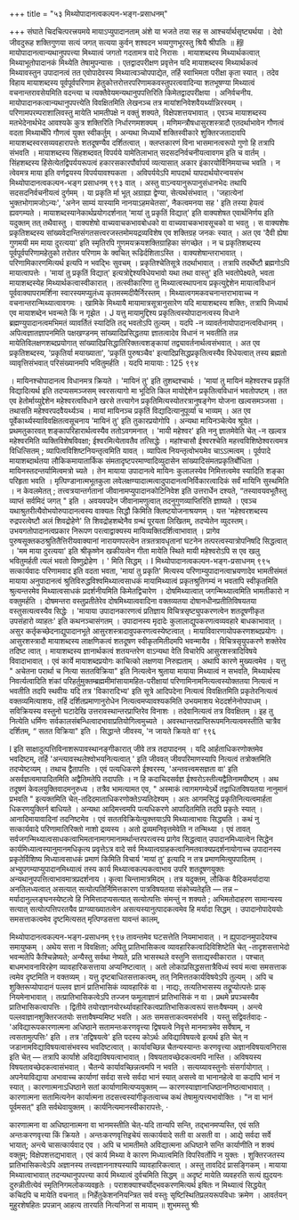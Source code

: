 +++
title = "५३ मिथ्योपादानत्वकल्पन-भङ्ग-प्रसाधनम्"

+++
संघाते चिदचित्परत्त्रयमये मायाऽप्युपादानताम् अंशे या भजते तया सह स आश्चर्यार्थसृष्ट्यर्थया । देवो जीवदुरूह शक्तिगुणया सत्यं जगत् सत्यया कुर्वन् शश्वदन भव्यगुणभूरस्तु श्रियै श्रीपतिः ॥ 
穆 
मायोपादानत्वान्यथानुपपत्त्या मिथ्यात्वं जगतो गदतामत्र वादे निरासः । मायाशब्दस्य मिथ्यार्थकत्वात् मिथ्याभूतोपादानकं मिथ्येति तेषामुपन्यासः । एतद्वादपरीक्षण प्रवृत्तेन यदि मायाशब्दस्य मिथ्यार्थकत्वं मिथ्यावस्तुन उपादानत्वं तत एवोपादेवस्य मिथ्यात्वञ्चोपपाद्येत, तर्हि स्वाभिमता परीक्षा कृता स्यात् । तदेव विहाय मायाशब्दस्य पूर्वपूर्वपरिणाम हेतुकोत्तरोत्तरपरिणामकवस्तुपरत्ववादिन्या शतभूषण्या मिथ्यात्वं वचनान्तरावसेयमिति वदन्त्या च त्यक्तैवेयमन्यथानुपपत्तिरिति किमेतद्वादपरीक्षया । अनिर्वचनीय. मायोपादानकत्वान्यथानुपपत्त्येति विवक्षितमिति लेखनञ्च तत्र मायांशनिवेशवैयर्थ्यान्निरस्यम् । परिणामपरम्पराशालिवस्तु मायेति भामतीपक्षे न वक्तुं शक्यते, विक्षेपशत्तयभावात् । एवञ्च मायाशब्दस्य मतभेदेनार्थभेद आवश्यके कुत्र शक्तिरिति निर्धारणमशक्यम् । मणिमन्त्रौषधासुरशस्त्रादौ एतदर्थाभावेन गौणत्वं वदता मिथ्यार्थेपि गौणत्वं युक्त स्वीकर्तुम् । अन्यथा मिध्यार्थे शक्तिस्वीकारे शुक्तिरजतादावपि मायाशब्दस्वरसव्यवहारापत्तेः शतदूषण्यैव दर्शितत्वात् । क्लप्तकारणं विना भासमानत्वरूपो गुणो हि तत्रापि संभवति । 
मायाशब्दस्य सिंहशब्दवत् विपर्यये यामेतिलाभात् सदसदनिर्वचनीयत्वावगम इति च वार्तम् । सिंहशब्दस्य हिंसेत्येतद्विपर्ययरूपत्वं हकारसकारपौर्वापर्य व्यत्यासात् अकार इंकारयोर्विनिमयाच्च भवति । न त्वेवमत्र माया इति वर्णद्वयस्य विपर्ययावश्यकता । अविपर्ययेऽपि मापदार्थ यापदार्थयोरन्वयसंभ
मिथ्योपादानत्वकल्पन-भङ्ग प्रसाधनम् 
९९३ 
वात् । अस्तु वाऽन्वयानुरूपानुसंधानभेदः तथापि सदसदनिर्वचनीयत्वं दुर्गमम् । या प्रकृति र्मा भूत् अग्राह्या द्वेण्या, सेत्यर्थसंभवात् । 'जहात्येनां भुक्तभोगामजोऽन्यः', 'अनेन साम्यं यास्यामि नानयाऽहमचेतसा', नैकत्वमनया सह ' इति तस्या हेयत्वं ह्यवगम्यते । मायाशब्दस्यानेकार्थप्रयोगदर्शनात् 'मायां तु प्रकृतिं विद्यात्' इति वाक्यशेषत एवार्थनिर्णय इति यदुक्तम् तत् तथैवास्तु । वाक्यशेषो वाच्यवाचकभावबोधको वा वाच्यवाचकभावसूचको वा भवतु । स वाक्यशेषः प्रकृतिशब्दस्य सांख्यवेदान्तिसंगतसत्त्वरजस्तमोमयद्रव्यविशेष एव शक्तिग्रह जनकः स्यात् । अत एव 'दैवी ह्येषा गुणमयी मम माया दुरत्यया' इति स्मृतिरपि गुणमयक्रयशक्तिग्राहिका संगच्छेत । न च प्रकृतिशब्दस्य पूर्वपूर्वपरिणामहेतुको तरोतर परिणाम के क्वचित् रूढिर्दशिताऽस्ति । वाक्यशेषान्तराभावात् । परिणामिकारणमित्यर्थ इत्यपि न भवद्भिः सुवचम् । प्रकृतिश्चेतिसूत्रे तदर्थाभावात् । तत्रापि तदर्थेष्टौ ब्रह्मगोऽपि मायात्वापत्तेः । 'मायां तु प्रकृतिं विद्यात्' इत्यत्रोद्देश्यविधेयभावो यथा तथा वास्तु' इति भवतोपेक्ष्यते, भवता मायाशब्दस्येह मिथ्यार्थकत्वास्वीकारात् । तत्स्वीकारिणा तु मिथ्यात्वस्थापनाय प्रकृत्युद्देशेन मायात्वविधानं पूर्ववाक्यापरामर्शिना स्वारस्यमप्युलंध्य कृतमस्मदीयैर्निरस्तम् । मिथ्यात्वगमकवचनान्तराभावाच्च न वचनान्तरान्मिथ्यात्वावगमः । खामिके मिथ्यायै मायामात्रसूत्रानुसारेण यदि मायाशब्दस्य शक्तिः, तत्रापि मिध्यार्थ एव मायाशब्देन भवन्मते किं न गृझेत । 
J 
यत्तु मायामुद्दिश्य प्रकृतित्वस्योपादानत्वस्य विधाने ब्रह्मण्युपादानत्वमभिमतं व्यावर्तितं स्यादिति तद् भवतोऽपि तुल्यम् । यदपि -न व्यावर्तनायोपादानत्वविधानम् । अपित्वज्ञातज्ञापनमिति पक्षखण्डनम् सांख्यादिप्रसिद्धतया ज्ञातत्वादेव विधानं न भवतीति तन्न मायेतिविलक्षणशब्दप्रयोगात् सांख्यादिप्रसिद्धातिरिक्तत्वशङ्कायां तद्व्यावर्तनार्थत्वसंभवात् । अत एव प्रकृतिशब्दस्य, 'प्रकृतिर्या मयाख्याता', 'प्रकृतिं पुरुषञ्चैव' इत्यादिप्रसिद्धप्रकृतित्वस्यैव विधेयत्वात् तस्य ब्रह्मतो व्यावृत्तिसंभवात् परिसंख्यानमपि भवितुमर्हति । यदपि मायायाः : 
125 
९९४ 

। 
मायिनश्चोपादानत्व विधानमत्र क्रियते । 'मायिनं तु' इति तुशब्दश्चार्थः । 'मायां तु मायिनं महेश्वरश्च प्रकृतिं विद्यादित्यर्थ इति तदप्यसमञ्जसम् स्वरसत्यागो मा भूदिति किल मायोद्देशेन प्रकृतित्वविधानं भवतोपष्टम् । तत एव हेतोर्माय्युद्देशेन महेश्वरत्वविधाने खरसे तत्त्यागेन प्रकृतिमित्यस्योतरत्रानुषङ्गेण योजना खल्वसमञ्जसा । तथासति महेश्वरपदवैयर्थ्यञ्च । मायां मायिनञ्च प्रकृतिं विद्यादित्यानुपूर्व्या च भाव्यम् । अत एव पूर्वेकार्थ्यस्याविवक्षितत्वसूचनाय 'मायिनं तु' इति तुकारप्रयोगोपि । अन्यथा मायिनञ्चेत्येव श्रूयेत । प्रथमतुकारवत् शङ्कापरिहारार्थत्वस्यैव ततोऽवगमनात् । 'मायी महेश्वर' इति ननु ज्ञातमेवेति चेत् -न खल्वत्र महेश्वरमिति व्यक्तिविशेषविवक्षा; ईश्वरमित्येतावतैव तत्सिद्धेः । महांश्चासौ ईश्वरश्चेति महत्त्वविशिष्ठेश्वरत्वमत्र विधित्सितम् ; व्यापित्वविशिष्टनियन्तृत्वमिति यावत् । व्यापित्व नियन्तृत्वोभयमेव चाऽऽत्मत्वम् । पूर्वपादे मायाशब्दार्थतया लौकिकमायातार्किक संमतादृष्टपरमाण्वादिव्युदासेन सांख्यादिसंमतप्रकृतिर्बोधिता । मायिनस्तदन्तर्यामित्वमत्रो च्यते । तेन मायाया उपादानत्वे मायिनः कुलालस्येव निमित्तत्वमेव स्यादिति शङ्का परिहृता भवति । मृत्पिण्डानात्मभूतकुला लवेलक्षण्यादात्मत्वादुपादानत्वनिर्विकारत्वादिकं सर्वं मायिनि सुस्थमिति । न केवलमेतत् ; तत्त्वत्रयान्तर्गतानां जीवानामप्युपादानकोटिनिवेश इति उत्तरार्धेन दश्यते, “तस्यावयवभूतैस्तु व्याप्तं सर्वमिदं जगत् " इति । अवयवपदेन जीवानामणुत्वात् तदनुगुणव्याप्तिरिति ज्ञाष्यते । एवञ्च यथाश्रुतरीत्यैवोभयोरुपादानत्वस्य वाक्यतः सिद्धौ किमिति क्लिष्टयोजनाश्रयणम् । यत्त 'महेश्वरशब्दस्य रुद्रपरत्वेष्टौ अलं शिवद्रोहेणे' ति शिवद्रोहशब्देनैव ग्रन्थं पूरयता लिखितम्, तदप्येतेन व्युदस्तम्। उभयगतोपादानत्वप्रकार निरूपण परत्वाद्वाक्यस्य मायिव्यक्तिदर्शित्वाभावात् । प्रागेव पुरुषसूक्तकठश्रुतितैत्तिरीयवाक्यानां नारायणपरत्वेन तत्रतत्रावधृतानां घटनेन तत्परत्वस्यात्रोपनिषदि सिद्धत्वात् । 'मम माया दुरत्यया' इति श्रीकृष्णेन खकीयत्वेन गीता मायेति स्थिते मायी महेश्वरोऽपि स एव खलु भवितुमर्हती त्यलं भवतो विष्णुद्रोहेण । 
' 
मिति सिद्धम् । 
I 
मिथ्योपादानत्वकल्पन-भङ्ग-प्रसाधनम् 
९९५ 
सत्कार्यवादः परिणामवाद इति वदता भवता, 'मायां तु प्रकृति' मित्यस्य परिणाम्युपादानत्वाभ्रयणादेव भामतीसंमतं मायाया अनुपादानत्वं श्रुतिविरुद्धविश्वमिथ्यात्वसाधकं मायामिथ्यात्वं प्रकृतश्रुतिगम्यं न भवतापि स्वीकृतमिति श्रुत्यन्तरमेव मिथ्यात्वसाधकं प्रदर्शनीयमिति किमेतद्विचारेण । दोषमिथ्यात्वात् जगन्मिथ्यात्वमिति भामतीकारो न वक्तुमर्हति । दोषमन्तरा वस्तुप्रतीतेरेव दोषमिथ्यात्ववादिना वक्तव्यतया दोषानधीनप्रतीतिविषयतया वस्तुसत्यत्वस्यैव सिद्धेः । 'मायाया उपादानकारणत्वं प्रतिज्ञाय विचित्रसृष्ट्युपकरणत्वेन शतदूषणीकृत उपसंहारो व्याहतः' इति कथनञ्चासंगतम् । उपादानस्य मृदादेः कुलालाद्युपकरणत्वव्यवहारे बाधकाभावात् । असुर कर्तृकच्छेदनाद्युपादानभूते आसुरशस्त्रादावुपकरणत्वस्येष्टत्वात् । मायाविवारणायोपकरणशब्दप्रयोगः । आसुरशस्त्रादौ मायाशब्दस्य लाक्षणिकत्वं शतदूषण स्वीकृतमितीदमपि भवन्मायैव । विचित्रसृयुपकरणे शक्तेरेव तदिष्ट त्वात् । मायाशब्दस्य ज्ञानार्थकत्वं शतयन्तरेण वाऽन्यथा वेति विचारेपि आसुरशस्त्रादिविषये विवादाभावात् । एवं कार्ये मायाशब्दप्रयोगः काचित्को लक्षणया निरुह्यताम् । अथापि कारणे मुख्यत्वमेव । 
यत्तु " अचेतना परार्था च नित्या सततविक्रिया" इति नित्यत्वेन श्रुताया मायाया मिथ्यात्वं न सभवति, मिथ्यार्थस्य निवर्त्यत्वादिति शंकां परिहर्तुमुक्तम्ब्रह्ममीमांसायामहित-परीक्षायां परिणामिनामनित्यत्वस्योक्ततया नित्यत्वं न भवतीति तदपि स्थवीयः यदि तत्र 'विकारादिभ्य' इति सूत्रे आदिपदेना नित्यत्वं विवक्षितमिति प्रकृतेरनित्यत्वं वक्तव्यमित्याशयः, तर्हि दर्शितप्रमाणानुरोधेन नित्यत्वमप्यावश्यकमिति उभयमाशय भेददर्शनेनोपपाधम् । सविक्रियस्य वस्तुनो घटादेखि उत्तरावस्थान्तरप्राप्तिरेव विनाशः । तदेवानित्यत्वं तत्र विवक्षितम् । इह तु नित्येति धर्मिणः सर्वकालसंबन्धित्वादभावाप्रतियोगित्वमुच्यते । अवस्थान्तरप्राप्तिरूपमनित्यत्वमस्तीति चात्रैव दर्शितम्, “ सतत विक्रिया" इति । सिद्धान्ते जीवस्य, 'न जायते क्रियते वा' 
९९६ 

I 
इति साक्षादुत्पत्तिविनाशरूपावस्थानङ्गीकारात् जीवे तत्र तदापादनम् । यदि आर्हताधिकरणोक्तमेव भवदिष्टम्, तर्हि 'अन्त्यावस्थलेश्वोभयनित्यत्वात् ' इति जीववत् जीवपरिमाणस्यापि नित्यत्वं तत्रोक्तमिति तदप्येष्टव्यम् । तथाच द्वैतापत्तिः । एवं पत्यधिकरणे ईश्वरस्य, 'अन्तवत्त्वमसज्ञता वा' इति असर्वज्ञत्वमापादितमिति अद्वैतिमतेपि तदापतिः । न हि कदाचिदसर्वज्ञ ईश्वरोऽस्तीत्यद्वैतिनामपीष्टम् । अथ तदूषणं केवलयुक्तिवादमनुरुध्य । तत्रैव भामत्यामत एव, " अस्माकं त्वागमगम्येऽर्थे तद्वाधितविषयतया नानुमानं प्रभवति " इत्यक्तमिति चेत्-तदिदमाताधिकरणोक्तेऽप्यतिदेश्यम् । अतः आगमसिद्धं प्रकृतिनित्यत्वमार्हता धिकरणयुक्तिर्न बाधियते । अन्यथा आदिमत्त्वमपि पत्यधिकरणे आपादितमिति तदपि प्रकृतेः स्यात् । आनादिमायावादिनां तदनिष्टमेव । एवं सततविक्रियेत्युक्त्तयाऽपि मिथ्यात्वाभावः सिद्ध्यति । कथं नु सत्कार्यवादे परिणामातिरिक्तो नाशो द्रव्यस्य । अतो द्रव्यमनिवृत्तमेवेति न तन्मिथ्या । 
एवं तावत् सर्वजगन्मिथ्यात्वसाधकत्वाभिमतानामागमानामर्थान्तरपरत्वस्य प्रागेव सिद्धत्वात् उपादानमिध्यात्वेन सिद्धेन कार्यमिध्यात्वस्यानुमानमधिकृत्य प्रवृत्तेऽत्र वादे सर्व मिथ्यात्वग्राहकत्वानिमतवाक्यप्रदर्शनायोगाच्च उपादानस्य प्रकृतेर्विशिष्य मिध्यात्वसाधकं प्रमाणं किमिति विचार्य 'मायां तु' इत्यादि न तत्र प्रमाणमित्युपपादितम् । अभ्युपगम्याप्युपादानमिथ्यात्वं तस्य कार्य मिथ्यात्वकल्पकत्वाभाव उपरि शतदूषणयुक्तः अन्यथानुपपत्तित्वाभावमात्रप्रदर्शनाय । कृत्वा चिन्तामात्रमिदम् । तत्र यदुक्तम्, लौकिक वैदिकमर्यादाया अनतिलध्यत्वात् असत्यात् सत्योत्पतिर्निमित्तकारण पात्रविषयतया संकोच्यतेइति — तन्न – मर्यादानुल्लङ्घनस्येष्टत्वे हि निमित्तादप्यसत्यात् सत्योत्पत्तिः संमन्तुं न शक्यते ; अभिमतोदाहरण सामान्यस्य सत्यात् सत्योत्पत्तिपरतयैव प्राग्व्याख्यातत्वेन असत्यस्यानुत्पादकत्वमेव हि मर्यादा सिद्धम् । उपादानोपादेययोः समसत्ताकत्वमेव दृष्टमित्यसत् मृत्पिण्डसत्ता यावन्तं कालम्, 


मिथ्योपादानत्वकल्पन-भङ्ग-प्रसाधनम् 
९९७ 
तावन्तमेव घटसत्तेति नियमाभावात् । न ह्युपादानमुपादेयश्च समायुष्कम् । अथेय सत्ता न विवक्षिता; अपितु प्रातिभासिकत्व व्यावहारिकत्वादिविशिष्टेति चेत् -तादृशसत्ताभेदो भवन्मतेपि कैश्चिन्नेष्यते; अन्यैस्तु सर्वथा नेष्यते, प्रति भासस्थले वस्तुनि सत्ताद्यस्वीकारात । पश्चात् बाधमभावनाविरहेण व्यावहारिकसत्ताया अप्यनिष्टत्वात् । अतो लोकाप्रसिद्धसत्तात्रैविध्यं स्वयं मत्वा समसत्ताक त्वमेव दृष्टमिति न वक्तव्यम् । यत्तु दृष्टबाधितसत्ताकत्वम्, तत् निमित्ततकार्यविषयेऽपि तुल्यम् । 
अपि च शुक्तिरूप्योपादानं पल्लव ज्ञानं प्रातिभासिकं व्यावहारिकं वा । नाद्यः, तत्यतिभासस्य तद्रूप्योत्पत्तेः प्राक् नियमेनाभावात् । तत्प्रातिभासिकत्वेऽपि तज्जन फमूलाज्ञानं प्रातिभासिकं न वा । प्रथमे प्रपञ्चस्यैव प्रातिभासिकत्वापत्तिः । द्वितीये तयोरज्ञानयोरर्थ्यावहारिकत्वप्रातिभासिकत्वरूपं सत्तःवैषम्यम् । अन्त्ये पल्लवाज्ञानशुक्तिरजतयोः सत्तावैषम्यमिष्ट भवति । अतः समसत्ताकत्वमसंभवि । यस्तु सद्विवर्तवादः -'अविद्यारूपकारणात्मना अधिष्ठाने सतामन्तःकरणवृत्त्या द्विषयत्वे निवृत्ते मानमात्रमेव सर्वेषाम्, न त्वसतामुत्पत्तिः' इति । तत्र 'तद्विषयत्वे' इति पदस्य कोऽर्थः अविद्याविषयत्वे इत्यर्थ इति चेत् न जडानामविद्याविषयत्वासंभवस्य भवदिष्टत्वात् । कार्यावच्छिन्न चैतन्यस्यान्तः करणवृत्त्या अज्ञानविषयत्वनिरास इति चेत् — तत्रापि कार्यांशे अविद्याविषयत्वाभावात् । विषयतावच्छेदकत्वमपि नास्ति । अविषयस्य विषयतावच्छेदकत्वासंभवात् । चैतन्ये कार्यावच्छिन्नत्वमपि न भवति । सत्यय्यावस्तुनोः संसर्गायोगात् । अपनेयाविद्याया अभावाच्च कार्याणां सर्वदा सत्त्वे सर्वदा भानं स्यात् असत्त्वे वा भानानहेत्वे वा कदापि भानं न स्यात् । कारणात्मनाऽधिष्ठाने सतां कार्याणामित्यप्ययुक्तम् — कारणस्याज्ञानाधिष्ठाननिष्ठत्वाभावात् । कारणात्मना सतामित्यनेन कार्यात्मना तदसत्त्वस्यांगीकृतत्वाच्च कथं तेषामुत्पत्त्यभावोक्तिः । "न वा भानं पूर्वमसत्" इति सर्वथेवायुक्तम् । कार्यनित्यमानस्वीकारापत्तेः, 
· 

कारणात्मना वा अधिष्ठानात्मना वा भानमस्तीति चेत्-यदि तान्यपि सन्ति, तद्भानमप्यस्ति, एवं सति अन्तःकरणवृत्त्या किं क्रियते । अन्तःकरणवृत्तिइचेयं सत्कार्यवादे सती वा असती वा । आद्ये सर्वदा सर्वे भायात्; अन्त्ये चासत्कार्यवाद एव । अपि च भामतीमते अविद्यात्मना अधिष्ठाने सन्ति कार्याणीति न शक्यं वक्तुम्; विक्षेपशत्तद्यभावात् । एवं कार्य मिथ्या वे कारण मिध्यात्वमिति विपरिवर्तोपि न युक्तः । शुक्तिरजतस्य प्रातिभासिकत्वेऽपि अज्ञानस्य तत्त्वज्ञाननाश्यस्यापि व्यावहारिकत्वात् । अस्तु तावदिदं प्रासङ्गिकम् । मायाया मिथ्यात्वाभावात् तदन्यथानुपपत्त्या कार्य मिथ्यात्वं दुर्वचमिति सिद्धम् ॥ 
अदृष्टं मायेति व्यवहरति सत्यं ह्युदयनः दुरुन्नीतीत्येवं स्मृतिनिगमलोकव्यवहृतेः । पराशक्याश्चर्योद्भवकरणमित्यर्थ इषितः 
न मिथ्यात्वं सिद्धयेत् कचिदपि च मायेति वचनात् ॥ 
निर्हेतुकेशननियन्त्रित सर्व वस्तुः सृष्टिस्थितिप्रलयरूपविधाः क्रमेण । 
आवर्तयन् मुहुरशेषहितः प्रपन्नान् 
आहत्य तारयति नित्यनिजां स मायाम् ॥ 
शुभमस्तु 
श्रीः 
